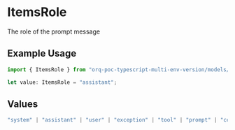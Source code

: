 # ItemsRole

The role of the prompt message

## Example Usage

```typescript
import { ItemsRole } from "orq-poc-typescript-multi-env-version/models/operations";

let value: ItemsRole = "assistant";
```

## Values

```typescript
"system" | "assistant" | "user" | "exception" | "tool" | "prompt" | "correction" | "expected_output"
```